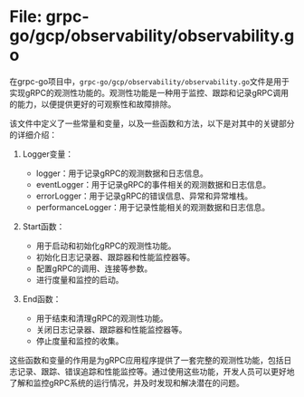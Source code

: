 # File: grpc-go/gcp/observability/observability.go

在grpc-go项目中，`grpc-go/gcp/observability/observability.go`文件是用于实现gRPC的观测性功能的。观测性功能是一种用于监控、跟踪和记录gRPC调用的能力，以便提供更好的可观察性和故障排除。

该文件中定义了一些常量和变量，以及一些函数和方法，以下是对其中的关键部分的详细介绍：

1. Logger变量：
   - logger：用于记录gRPC的观测数据和日志信息。
   - eventLogger：用于记录gRPC的事件相关的观测数据和日志信息。
   - errorLogger：用于记录gRPC的错误信息、异常和异常堆栈。
   - performanceLogger：用于记录性能相关的观测数据和日志信息。

2. Start函数：
   - 用于启动和初始化gRPC的观测性功能。
   - 初始化日志记录器、跟踪器和性能监控器等。
   - 配置gRPC的调用、连接等参数。
   - 进行度量和监控的启动。

3. End函数：
   - 用于结束和清理gRPC的观测性功能。
   - 关闭日志记录器、跟踪器和性能监控器等。
   - 停止度量和监控的收集。

这些函数和变量的作用是为gRPC应用程序提供了一套完整的观测性功能，包括日志记录、跟踪、错误追踪和性能监控等。通过使用这些功能，开发人员可以更好地了解和监控gRPC系统的运行情况，并及时发现和解决潜在的问题。

